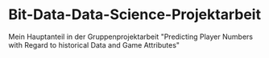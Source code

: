 # Bit-Data-Data-Science-Projektarbeit
Mein Hauptanteil in der Gruppenprojektarbeit "Predicting Player Numbers with Regard to historical Data and Game Attributes"

